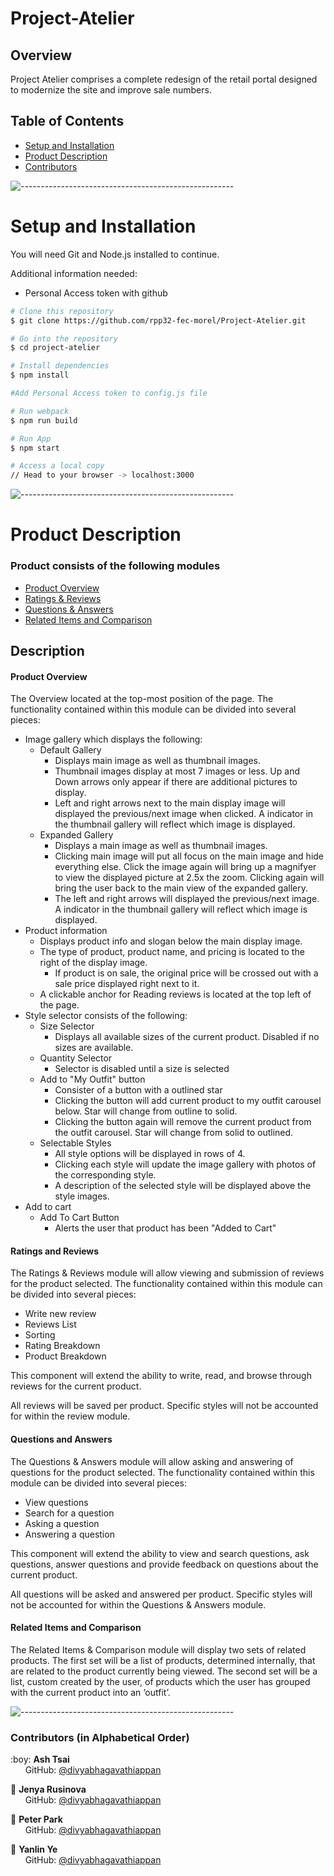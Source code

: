 # Project-Atelier

## Overview

Project Atelier comprises a complete redesign of the retail portal designed to modernize the site and improve sale numbers.

## Table of Contents

- [Setup and Installation](#setup-and-installation)
- [Product Description](#product-description)
- [Contributors](#contributors)

![-----------------------------------------------------](https://raw.githubusercontent.com/andreasbm/readme/master/assets/lines/rainbow.png)

# Setup and Installation

You will need Git and Node.js installed to continue.

Additional information needed:
- Personal Access token with github



```bash
# Clone this repository
$ git clone https://github.com/rpp32-fec-morel/Project-Atelier.git

# Go into the repository
$ cd project-atelier

# Install dependencies
$ npm install

#Add Personal Access token to config.js file

# Run webpack
$ npm run build

# Run App
$ npm start

# Access a local copy
// Head to your browser -> localhost:3000
```

![-----------------------------------------------------](https://raw.githubusercontent.com/andreasbm/readme/master/assets/lines/rainbow.png)

# Product Description

### Product consists of the following modules
- [Product Overview](#product-overview)
- [Ratings & Reviews](#ratings-and-reviews)
- [Questions & Answers](#questions-and-answers)
- [Related Items and Comparison](#related-items-and-comparison)
## Description

#### Product Overview

The Overview located at the top-most position of the page.  The functionality contained within this module can be divided into several pieces:
- Image gallery which displays the following:
    - Default Gallery
        - Displays main image as well as thumbnail images. 
        - Thumbnail images display at most 7 images or less. Up and Down arrows only appear if there are additional pictures to display.
        - Left and right arrows next to the main display image will displayed the previous/next image when clicked. A indicator in the thumbnail gallery will reflect which image is displayed.
    - Expanded Gallery
        - Displays a main image as well as thumbnail images.
        - Clicking main image will put all focus on the main image and hide everything else. Click the image again will bring up a magnifyer to view the displayed picture at 2.5x the zoom. Clicking again will bring the user back to the main view of the expanded gallery.
        - The left and right arrows will displayed the previous/next image. A indicator in the thumbnail gallery will reflect which image is displayed.
- Product information
    - Displays product info and slogan below the main display image.
    - The type of product, product name, and pricing is located to the right of the display image.
        - If product is on sale, the original price will be crossed out with a sale price displayed right next to it.
    - A clickable anchor for Reading reviews is located at the top left of the page.
- Style selector consists of the following:
    - Size Selector
        - Displays all available sizes of the current product. Disabled if no sizes are available.
    - Quantity Selector
        - Selector is disabled until a size is selected
    - Add to "My Outfit" button
        - Consister of a button with a outlined star
        - Clicking the button will add current product to my outfit carousel below. Star will change from outline to solid.
        - Clicking the button again will remove the current product from the outfit carousel. Star will change from solid to outlined.
    - Selectable Styles
        - All style options will be displayed in rows of 4. 
        - Clicking each style will update the image gallery with photos of the corresponding style.
        - A description of the selected style will be displayed above the style images.
- Add to cart
    - Add To Cart Button
        - Alerts the user that product has been "Added to Cart"

#### Ratings and Reviews

The Ratings & Reviews module will allow viewing and submission of reviews for the product selected.  The functionality contained within this module can be divided into several pieces:
- Write new review
- Reviews List
- Sorting
- Rating Breakdown
- Product Breakdown

This component will extend the ability to write, read, and browse through reviews for the current product.

All reviews will be saved per product.  Specific styles will not be accounted for within the review module.

#### Questions and Answers

The Questions & Answers module will allow asking and answering of questions for the product selected.  The functionality contained within this module can be divided into several pieces:
- View questions
- Search for a question
- Asking a question
- Answering a question

This component will extend the ability to view and search questions, ask questions, answer questions and provide feedback on questions about the current product.

All questions will be asked and answered per product.  Specific styles will not be accounted for within the Questions & Answers module.

#### Related Items and Comparison

The Related Items & Comparison module will display two sets of related products.  The first set will be a list of products, determined internally, that are related to the product currently being viewed.  The second set will be a list, custom created by the user, of products which the user has grouped with the current product into an ‘outfit’.

![-----------------------------------------------------](https://raw.githubusercontent.com/andreasbm/readme/master/assets/lines/rainbow.png)

### <a name="Contributors"></a> Contributors (in Alphabetical Order)

<p>
  :boy: <b>Ash Tsai</b> <br>
  &nbsp;&nbsp;&nbsp;&nbsp;&nbsp; GitHub: <a href="https://github.com/ashtsai14">@divyabhagavathiappan</a> <br>

  :woman: <b>Jenya Rusinova</b> <br>
  &nbsp;&nbsp;&nbsp;&nbsp;&nbsp; GitHub: <a href="https://github.com/jenrusinova">@divyabhagavathiappan</a> <br>

  :boy: <b>Peter Park</b> <br>
  &nbsp;&nbsp;&nbsp;&nbsp;&nbsp; GitHub: <a href="https://github.com/ppark051191">@divyabhagavathiappan</a> <br>

  :boy: <b>Yanlin Ye</b> <br>
  &nbsp;&nbsp;&nbsp;&nbsp;&nbsp; GitHub: <a href="https://github.com/a244629128">@divyabhagavathiappan</a> <br>
</p>
